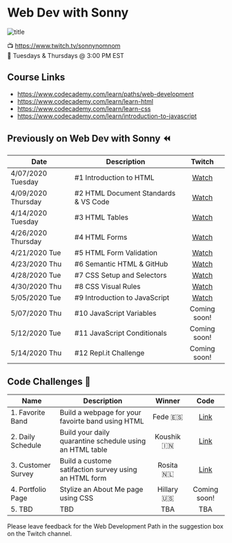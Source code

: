 # Web Dev with Sonny

![title](https://github.com/sonnynomnom/web-dev-with-sonny/blob/master/logo.gif)

📺 https://www.twitch.tv/sonnynomnom <br>
📆 Tuesdays & Thursdays @ 3:00 PM EST

## Course Links

- https://www.codecademy.com/learn/paths/web-development
- https://www.codecademy.com/learn/learn-html
- https://www.codecademy.com/learn/learn-css
- https://www.codecademy.com/learn/introduction-to-javascript

## Previously on Web Dev with Sonny ⏪

| Date | Description | Twitch |
| --- | --- |:---:|
| 4/07/2020 Tuesday | #1 Introduction to HTML | [Watch](https://www.twitch.tv/videos/586254495?collection=8sq6CqKWAxaitw) |
| 4/09/2020 Thursday | #2 HTML Document Standards & VS Code| [Watch](https://www.twitch.tv/videos/591215784?collection=8sq6CqKWAxaitw) |
| 4/14/2020 Tuesday | #3 HTML Tables | [Watch](https://www.twitch.tv/videos/592993926?collection=8sq6CqKWAxaitw) | 
| 4/26/2020 Thursday | #4 HTML Forms | [Watch](https://www.twitch.tv/videos/594051849?collection=8sq6CqKWAxaitw) |
| 4/21/2020 Tue | #5 HTML Form Validation | [Watch](https://www.twitch.tv/videos/600059918?collection=8sq6CqKWAxaitw) |
| 4/23/2020 Thu | #6 Semantic HTML & GitHub | [Watch](https://www.twitch.tv/videos/600059918?collection=8sq6CqKWAxaitw) |
| 4/28/2020 Tue | #7 CSS Setup and Selectors | [Watch](https://www.twitch.tv/videos/613063611) | 
| 4/30/2020 Thu | #8 CSS Visual Rules | [Watch](https://www.twitch.tv/videos/613084168) | 
| 5/05/2020 Tue | #9 Introduction to JavaScript | [Watch](https://www.twitch.tv/videos/613142380) | 
| 5/07/2020 Thu | #10 JavaScript Variables | Coming soon! | 
| 5/12/2020 Tue | #11 JavaScript Conditionals | Coming soon! | 
| 5/14/2020 Thu | #12 Repl.it Challenge | Coming soon! | 

## Code Challenges 💪

| Name | Description | Winner | Code |
| --- | --- |:---:|:---:|
| 1. Favorite Band | Build a webpage for your favoirte band using HTML | Fede 🇪🇸 | [Link](https://github.com/sonnynomnom/web-dev-with-sonny/blob/master/code-challenges/1-favorite-band/main.html) | 
| 2. Daily Schedule | Build your daily quarantine schedule using an HTML table | Koushik 🇮🇳 | [Link](https://github.com/sonnynomnom/web-dev-with-sonny/blob/master/code-challenges/2-daily-schedule/koushik-schedule/daily_routine.html) |
| 3. Customer Survey | Build a custome satifaction survey using an HTML form | Rosita 🇳🇱 | [Link](https://github.com/sonnynomnom/web-dev-with-sonny/tree/master/code-challenges/3-customer-survey) |
| 4. Portfolio Page | Stylize an About Me page using CSS | Hillary 🇺🇸 | Coming soon! |
| 5. TBD | TBD | TBA | TBA |

Please leave feedback for the Web Development Path in the suggestion box on the Twitch channel.
